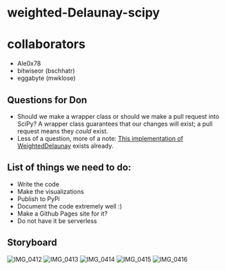 # weighted-Delaunay-scipy

# collaborators
- Ale0x78
- bitwiseor (bschhatr)
- eggabyte (mwklose)

## Questions for Don
- Should we make a wrapper class or should we make a pull request into SciPy? A wrapper class guarantees that our changes will exist; a pull request means they *could* exist.
- Less of a question, more of a note: [This implementation of WeightedDelaunay](https://github.com/kiranvad/WeightedDelaunay) exists already.

## List of things we need to do:
- Write the code
- Make the visualizations
- Publish to PyPi
- Document the code extremely well :)
- Make a Github Pages site for it?
- Do not have it be serverless

## Storyboard
![IMG_0412](https://user-images.githubusercontent.com/53123868/112776528-ea9c0480-900d-11eb-9755-52e551aaebf1.jpeg)
![IMG_0413](https://user-images.githubusercontent.com/53123868/112776535-f091e580-900d-11eb-924b-ba0bda3ea3fd.jpeg)
![IMG_0414](https://user-images.githubusercontent.com/53123868/112776542-f4256c80-900d-11eb-9fae-c22637de745f.jpeg)
![IMG_0415](https://user-images.githubusercontent.com/53123868/112776544-f687c680-900d-11eb-8f31-5b5dbe35669b.jpeg)
![IMG_0416](https://user-images.githubusercontent.com/53123868/112776545-f7b8f380-900d-11eb-873a-828beccedb6b.jpeg)
